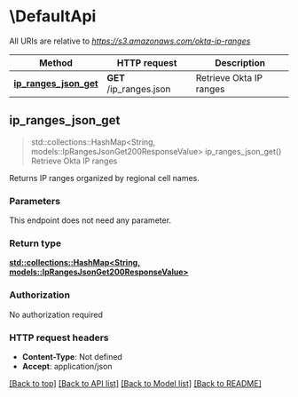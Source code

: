 # \DefaultApi

All URIs are relative to *https://s3.amazonaws.com/okta-ip-ranges*

Method | HTTP request | Description
------------- | ------------- | -------------
[**ip_ranges_json_get**](DefaultApi.md#ip_ranges_json_get) | **GET** /ip_ranges.json | Retrieve Okta IP ranges



## ip_ranges_json_get

> std::collections::HashMap<String, models::IpRangesJsonGet200ResponseValue> ip_ranges_json_get()
Retrieve Okta IP ranges

Returns IP ranges organized by regional cell names.

### Parameters

This endpoint does not need any parameter.

### Return type

[**std::collections::HashMap<String, models::IpRangesJsonGet200ResponseValue>**](_ip_ranges_json_get_200_response_value.md)

### Authorization

No authorization required

### HTTP request headers

- **Content-Type**: Not defined
- **Accept**: application/json

[[Back to top]](#) [[Back to API list]](../README.md#documentation-for-api-endpoints) [[Back to Model list]](../README.md#documentation-for-models) [[Back to README]](../README.md)

